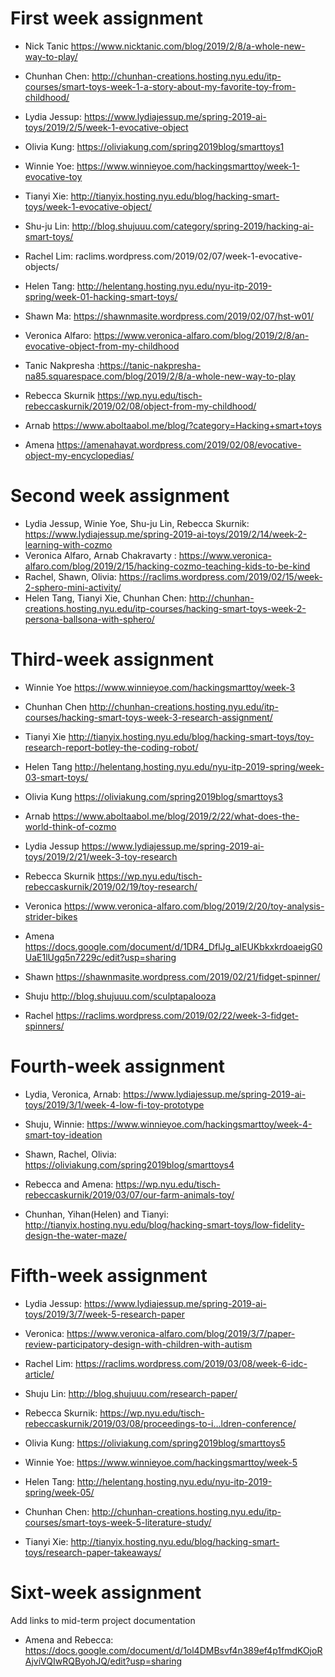 # First week assignment

* Nick Tanic
https://www.nicktanic.com/blog/2019/2/8/a-whole-new-way-to-play/

* Chunhan Chen: http://chunhan-creations.hosting.nyu.edu/itp-courses/smart-toys-week-1-a-story-about-my-favorite-toy-from-childhood/
          
* Lydia Jessup: https://www.lydiajessup.me/spring-2019-ai-toys/2019/2/5/week-1-evocative-object 

* Olivia Kung: https://oliviakung.com/spring2019blog/smarttoys1

* Winnie Yoe: https://www.winnieyoe.com/hackingsmarttoy/week-1-evocative-toy

* Tianyi Xie: http://tianyix.hosting.nyu.edu/blog/hacking-smart-toys/week-1-evocative-object/

* Shu-ju Lin: http://blog.shujuuu.com/category/spring-2019/hacking-ai-smart-toys/

* Rachel Lim: raclims.wordpress.com/2019/02/07/week-1-evocative-objects/

* Helen Tang: http://helentang.hosting.nyu.edu/nyu-itp-2019-spring/week-01-hacking-smart-toys/

* Shawn Ma: https://shawnmasite.wordpress.com/2019/02/07/hst-w01/ 

* Veronica Alfaro: https://www.veronica-alfaro.com/blog/2019/2/8/an-evocative-object-from-my-childhood

* Tanic Nakpresha :https://tanic-nakpresha-na85.squarespace.com/blog/2019/2/8/a-whole-new-way-to-play

* Rebecca Skurnik
 https://wp.nyu.edu/tisch-rebeccaskurnik/2019/02/08/object-from-my-childhood/ 

* Arnab
https://www.aboltaabol.me/blog/?category=Hacking+smart+toys

* Amena 
https://amenahayat.wordpress.com/2019/02/08/evocative-object-my-encyclopedias/


# Second week assignment

* Lydia Jessup, Winie Yoe, Shu-ju Lin, Rebecca Skurnik: 
https://www.lydiajessup.me/spring-2019-ai-toys/2019/2/14/week-2-learning-with-cozmo
* Veronica Alfaro, Arnab Chakravarty : https://www.veronica-alfaro.com/blog/2019/2/15/hacking-cozmo-teaching-kids-to-be-kind
* Rachel, Shawn, Olivia: https://raclims.wordpress.com/2019/02/15/week-2-sphero-mini-activity/
* Helen Tang, Tianyi Xie, Chunhan Chen: http://chunhan-creations.hosting.nyu.edu/itp-courses/hacking-smart-toys-week-2-persona-ballsona-with-sphero/

# Third-week assignment
* Winnie Yoe
https://www.winnieyoe.com/hackingsmarttoy/week-3

* Chunhan Chen
http://chunhan-creations.hosting.nyu.edu/itp-courses/hacking-smart-toys-week-3-research-assignment/

* Tianyi Xie 
http://tianyix.hosting.nyu.edu/blog/hacking-smart-toys/toy-research-report-botley-the-coding-robot/

* Helen Tang
http://helentang.hosting.nyu.edu/nyu-itp-2019-spring/week-03-smart-toys/

* Olivia Kung https://oliviakung.com/spring2019blog/smarttoys3 

* Arnab https://www.aboltaabol.me/blog/2019/2/22/what-does-the-world-think-of-cozmo

* Lydia Jessup https://www.lydiajessup.me/spring-2019-ai-toys/2019/2/21/week-3-toy-research

* Rebecca Skurnik
 https://wp.nyu.edu/tisch-rebeccaskurnik/2019/02/19/toy-research/ 
* Veronica https://www.veronica-alfaro.com/blog/2019/2/20/toy-analysis-strider-bikes
* Amena
https://docs.google.com/document/d/1DR4_DflJg_aIEUKbkxkrdoaeigG0UaE1lUgq5n7229c/edit?usp=sharing

* Shawn
https://shawnmasite.wordpress.com/2019/02/21/fidget-spinner/

* Shuju
http://blog.shujuuu.com/sculptapalooza

* Rachel https://raclims.wordpress.com/2019/02/22/week-3-fidget-spinners/


# Fourth-week assignment

* Lydia, Veronica, Arnab: https://www.lydiajessup.me/spring-2019-ai-toys/2019/3/1/week-4-low-fi-toy-prototype

* Shuju, Winnie:
https://www.winnieyoe.com/hackingsmarttoy/week-4-smart-toy-ideation

* Shawn, Rachel, Olivia:
https://oliviakung.com/spring2019blog/smarttoys4

* Rebecca and Amena:
https://wp.nyu.edu/tisch-rebeccaskurnik/2019/03/07/our-farm-animals-toy/

* Chunhan, Yihan(Helen) and Tianyi:
http://tianyix.hosting.nyu.edu/blog/hacking-smart-toys/low-fidelity-design-the-water-maze/




# Fifth-week assignment

* Lydia Jessup: https://www.lydiajessup.me/spring-2019-ai-toys/2019/3/7/week-5-research-paper 
* Veronica: https://www.veronica-alfaro.com/blog/2019/3/7/paper-review-participatory-design-with-children-with-autism
* Rachel Lim: https://raclims.wordpress.com/2019/03/08/week-6-idc-article/
* Shuju Lin: http://blog.shujuuu.com/research-paper/

* Rebecca Skurnik: https://wp.nyu.edu/tisch-rebeccaskurnik/2019/03/08/proceedings-to-i…ldren-conference/

* Olivia Kung: https://oliviakung.com/spring2019blog/smarttoys5

* Winnie Yoe: https://www.winnieyoe.com/hackingsmarttoy/week-5

* Helen Tang: http://helentang.hosting.nyu.edu/nyu-itp-2019-spring/week-05/

* Chunhan Chen: http://chunhan-creations.hosting.nyu.edu/itp-courses/smart-toys-week-5-literature-study/

* Tianyi Xie: http://tianyix.hosting.nyu.edu/blog/hacking-smart-toys/research-paper-takeaways/

# Sixt-week assignment
Add links to mid-term project documentation 

* Amena and Rebecca: https://docs.google.com/document/d/1ol4DMBsvf4n389ef4p1fmdKOjoRAjviVQIwRQByohJQ/edit?usp=sharing
